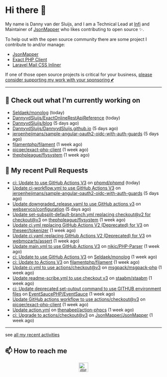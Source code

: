 # Hi there 👋



My name is Danny van der Sluijs, and I am a Technical Lead at [Infi](https://www.infi.nl) and Maintainer of [JsonMapper](https://jsonmapper.net) who likes contributing to open source ✨.

To help out with the open source community there are some project I contribute to and/or manage:
- [JsonMapper](https://github.com/JsonMapper/JsonMapper)
- [Exact PHP Client](https://github.com/picqer/exact-php-client)
- [Laravel Mail CSS Inliner](https://github.com/fedeisas/laravel-mail-css-inliner)

If one of those open source projects is critical for your business, [please consider supporting my work with your sponsoring 💕](https://github.com/sponsors/DannyvdSluijs)

---

## 🔭 Check out what I'm currently working on

- [Seldaek/monolog](https://github.com/Seldaek/monolog) (today)
- [DannyvdSluijs/ExactOnlineRestApiReference](https://github.com/DannyvdSluijs/ExactOnlineRestApiReference) (today)
- [DannyvdSluijs/blog](https://github.com/DannyvdSluijs/blog) (5 days ago)
- [DannyvdSluijs/DannyvdSluijs.github.io](https://github.com/DannyvdSluijs/DannyvdSluijs.github.io) (5 days ago)
- [jeroenheijmans/sample-angular-oauth2-oidc-with-auth-guards](https://github.com/jeroenheijmans/sample-angular-oauth2-oidc-with-auth-guards) (5 days ago)
- [filamentphp/filament](https://github.com/filamentphp/filament) (1 week ago)
- [picqer/exact-php-client](https://github.com/picqer/exact-php-client) (1 week ago)
- [thephpleague/flysystem](https://github.com/thephpleague/flysystem) (1 week ago)

## 🔨 My recent Pull Requests

- [ci: Update to use GitHub Actions V3](https://github.com/phpmd/phpmd/pull/1012) on [phpmd/phpmd](https://github.com/phpmd/phpmd) (today)
- [Update ci-workflow.yml to use GitHub Actions V3](https://github.com/jeroenheijmans/sample-angular-oauth2-oidc-with-auth-guards/pull/138) on [jeroenheijmans/sample-angular-oauth2-oidc-with-auth-guards](https://github.com/jeroenheijmans/sample-angular-oauth2-oidc-with-auth-guards) (5 days ago)
- [Update downgraded_release.yaml to use GitHub actions v3](https://github.com/webservco/configuration/pull/1) on [webservco/configuration](https://github.com/webservco/configuration) (5 days ago)
- [Update set-subsplit-default-branch.yml replacing checkout@v2 for checkout@v3](https://github.com/thephpleague/flysystem/pull/1671) on [thephpleague/flysystem](https://github.com/thephpleague/flysystem) (1 week ago)
- [Update ci.yml replacing GitHub Actions V2 (Deprecated) for V3](https://github.com/theseer/tokenizer/pull/16) on [theseer/tokenizer](https://github.com/theseer/tokenizer) (1 week ago)
- [Update ci.yaml replacing GitHub Actions V2 (Deprecated) for V3](https://github.com/webmozarts/assert/pull/287) on [webmozarts/assert](https://github.com/webmozarts/assert) (1 week ago)
- [Update main.yml to use GitHub Actions V3](https://github.com/nikic/PHP-Parser/pull/926) on [nikic/PHP-Parser](https://github.com/nikic/PHP-Parser) (1 week ago)
- [ci: Update to use GitHub Actions V3](https://github.com/Seldaek/monolog/pull/1812) on [Seldaek/monolog](https://github.com/Seldaek/monolog) (1 week ago)
- [ci: Update to Actions V3](https://github.com/filamentphp/filament/pull/6761) on [filamentphp/filament](https://github.com/filamentphp/filament) (1 week ago)
- [Update ci.yml to use actions/checkout@v3](https://github.com/msgpack/msgpack-php/pull/170) on [msgpack/msgpack-php](https://github.com/msgpack/msgpack-php) (1 week ago)
- [Update readme-scribe.yml to use checkout v3](https://github.com/staabm/staabm/pull/3) on [staabm/staabm](https://github.com/staabm/staabm) (1 week ago)
- [ci: Update deprecated set-output command to use GITHUB environment files](https://github.com/EventSaucePHP/EventSauce/pull/214) on [EventSaucePHP/EventSauce](https://github.com/EventSaucePHP/EventSauce) (1 week ago)
- [Update GitHub actions workflow to use actions/checkout@v3](https://github.com/picqer/exact-php-client/pull/613) on [picqer/exact-php-client](https://github.com/picqer/exact-php-client) (1 week ago)
- [Update action.yml](https://github.com/thenabeel/action-phpcs/pull/3) on [thenabeel/action-phpcs](https://github.com/thenabeel/action-phpcs) (1 week ago)
- [ci: Upgrade to actions/checkout@v3](https://github.com/JsonMapper/JsonMapper/pull/168) on [JsonMapper/JsonMapper](https://github.com/JsonMapper/JsonMapper) (1 week ago)

---

see [all my recent activities](https://DannyvdSluijs.github.io/recent-work.html)


## 📫 How to reach me

<p align="center">
    <a href="https://twitter.com/EchteDanny" target="blank"><img align="center" src="https://cdn.jsdelivr.net/npm/simple-icons@3.0.1/icons/twitter.svg" alt="@EchteDanny at twitter" height="30" width="30" /></a>
</p>